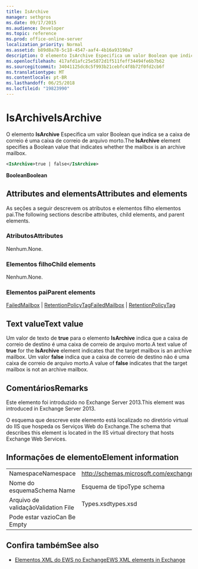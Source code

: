 ```yaml
---
title: IsArchive
manager: sethgros
ms.date: 09/17/2015
ms.audience: Developer
ms.topic: reference
ms.prod: office-online-server
localization_priority: Normal
ms.assetid: b89d8a78-5c18-4547-aaf4-4b16a93190a7
description: O elemento IsArchive Especifica um valor Boolean que indica se a caixa de correio é uma caixa de correio de arquivo morto.
ms.openlocfilehash: 417afd1afc25e5872d1f511feff34494fe6b7b62
ms.sourcegitcommit: 34041125dc8c5f993b21cebfc4f8b72f0fd2cb6f
ms.translationtype: MT
ms.contentlocale: pt-BR
ms.lasthandoff: 06/25/2018
ms.locfileid: "19823990"
---
```

# <a name="isarchive"></a><span data-ttu-id="9057c-103">IsArchive</span><span class="sxs-lookup"><span data-stu-id="9057c-103">IsArchive</span></span>

<span data-ttu-id="9057c-104">O elemento **IsArchive** Especifica um valor Boolean que indica se a caixa de correio é uma caixa de correio de arquivo morto.</span><span class="sxs-lookup"><span data-stu-id="9057c-104">The **IsArchive** element specifies a Boolean value that indicates whether the mailbox is an archive mailbox.</span></span> 
  
```XML
<IsArchive>true | false</IsArchive>
```

 <span data-ttu-id="9057c-105">**Boolean**</span><span class="sxs-lookup"><span data-stu-id="9057c-105">**Boolean**</span></span>
## <a name="attributes-and-elements"></a><span data-ttu-id="9057c-106">Attributes and elements</span><span class="sxs-lookup"><span data-stu-id="9057c-106">Attributes and elements</span></span>

<span data-ttu-id="9057c-107">As seções a seguir descrevem os atributos e elementos filho elementos pai.</span><span class="sxs-lookup"><span data-stu-id="9057c-107">The following sections describe attributes, child elements, and parent elements.</span></span>
  
### <a name="attributes"></a><span data-ttu-id="9057c-108">Atributos</span><span class="sxs-lookup"><span data-stu-id="9057c-108">Attributes</span></span>

<span data-ttu-id="9057c-109">Nenhum.</span><span class="sxs-lookup"><span data-stu-id="9057c-109">None.</span></span>
  
### <a name="child-elements"></a><span data-ttu-id="9057c-110">Elementos filho</span><span class="sxs-lookup"><span data-stu-id="9057c-110">Child elements</span></span>

<span data-ttu-id="9057c-111">Nenhum.</span><span class="sxs-lookup"><span data-stu-id="9057c-111">None.</span></span>
  
### <a name="parent-elements"></a><span data-ttu-id="9057c-112">Elementos pai</span><span class="sxs-lookup"><span data-stu-id="9057c-112">Parent elements</span></span>

<span data-ttu-id="9057c-113">[FailedMailbox](failedmailbox.md) | [RetentionPolicyTag](retentionpolicytag.md)</span><span class="sxs-lookup"><span data-stu-id="9057c-113">[FailedMailbox](failedmailbox.md) | [RetentionPolicyTag](retentionpolicytag.md)</span></span>
  
## <a name="text-value"></a><span data-ttu-id="9057c-114">Text value</span><span class="sxs-lookup"><span data-stu-id="9057c-114">Text value</span></span>

<span data-ttu-id="9057c-115">Um valor de texto de **true** para o elemento **IsArchive** indica que a caixa de correio de destino é uma caixa de correio de arquivo morto.</span><span class="sxs-lookup"><span data-stu-id="9057c-115">A text value of **true** for the **IsArchive** element indicates that the target mailbox is an archive mailbox.</span></span> <span data-ttu-id="9057c-116">Um valor **false** indica que a caixa de correio de destino não é uma caixa de correio de arquivo morto.</span><span class="sxs-lookup"><span data-stu-id="9057c-116">A value of **false** indicates that the target mailbox is not an archive mailbox.</span></span> 
  
## <a name="remarks"></a><span data-ttu-id="9057c-117">Comentários</span><span class="sxs-lookup"><span data-stu-id="9057c-117">Remarks</span></span>

<span data-ttu-id="9057c-118">Este elemento foi introduzido no Exchange Server 2013.</span><span class="sxs-lookup"><span data-stu-id="9057c-118">This element was introduced in Exchange Server 2013.</span></span>
  
<span data-ttu-id="9057c-119">O esquema que descreve este elemento está localizado no diretório virtual do IIS que hospeda os Serviços Web do Exchange.</span><span class="sxs-lookup"><span data-stu-id="9057c-119">The schema that describes this element is located in the IIS virtual directory that hosts Exchange Web Services.</span></span>
  
## <a name="element-information"></a><span data-ttu-id="9057c-120">Informações de elemento</span><span class="sxs-lookup"><span data-stu-id="9057c-120">Element information</span></span>

|||
|:-----|:-----|
|<span data-ttu-id="9057c-121">Namespace</span><span class="sxs-lookup"><span data-stu-id="9057c-121">Namespace</span></span>  <br/> |http://schemas.microsoft.com/exchange/services/2006/types  <br/> |
|<span data-ttu-id="9057c-122">Nome do esquema</span><span class="sxs-lookup"><span data-stu-id="9057c-122">Schema Name</span></span>  <br/> |<span data-ttu-id="9057c-123">Esquema de tipo</span><span class="sxs-lookup"><span data-stu-id="9057c-123">Type schema</span></span>  <br/> |
|<span data-ttu-id="9057c-124">Arquivo de validação</span><span class="sxs-lookup"><span data-stu-id="9057c-124">Validation File</span></span>  <br/> |<span data-ttu-id="9057c-125">Types.xsd</span><span class="sxs-lookup"><span data-stu-id="9057c-125">types.xsd</span></span>  <br/> |
|<span data-ttu-id="9057c-126">Pode estar vazio</span><span class="sxs-lookup"><span data-stu-id="9057c-126">Can Be Empty</span></span>  <br/> ||
   
## <a name="see-also"></a><span data-ttu-id="9057c-127">Confira também</span><span class="sxs-lookup"><span data-stu-id="9057c-127">See also</span></span>



- [<span data-ttu-id="9057c-128">Elementos XML do EWS no Exchange</span><span class="sxs-lookup"><span data-stu-id="9057c-128">EWS XML elements in Exchange</span></span>](ews-xml-elements-in-exchange.md)

